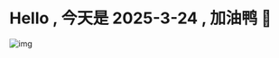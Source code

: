 
# Hello , 今天是 2025-3-24 , 加油鸭 🤭

![img](https://v1.jinrishici.com/all.svg?font-size=18&spacing=4)

